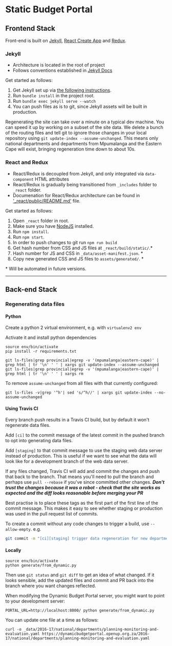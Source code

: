 
# Static Budget Portal

## Frontend Stack

Front-end is built on [Jekyll](https://jekyllrb.com/), [React Create App](https://www.npmjs.com/package/create-react-app) and [Redux](https://redux.js.org/).

### Jekyll
- Architecture is located in the root of project
- Follows conventions established in [Jekyll Docs](https://jekyllrb.com/docs/home/)

Get started as follows:
1. Get Jekyll set up via [the following instructions](https://jekyllrb.com/docs/installation/).
2. Run `bundle install` in the project root.
3. Run `bundle exec jekyll serve --watch`
4. You can push files as is to git, since Jekyll assets will be built in production.

Regenerating the site can take over a minute on a typical dev machine. You can speed it up by working on a subset of the site data. We delete a bunch of the routing files and tell git to ignore those changes in your local repository using `git update-index --assume-unchanged`. This means only national departments and departments from Mpumalanga and the Eastern Cape will exist, bringing regeneration time down to about 10s.

### React and Redux
- React/Redux is decoupled from Jekyll, and only integrated via `data-component` HTML attributes
- React/Redux is gradually being transitioned from `_includes` folder to `_react` folder.
- Documenation for React/Redux architecture can be found in <a href="_react/public/">'_react/public/README.md'</a> file.

Get started as follows:

1. Open `_react` folder in root.
2. Make sure you have [NodeJS](https://nodejs.org/en/) installed.
3. Run `npm install`.
4. Run `npm start`.
5. In order to push changes to git run `npm run build`
6. Get hash number from CSS and JS files at `_react/build/static/`.*
7. Hash number for JS and CSS in `_data/asset-manifest.json`. *
8. Copy new generated CSS and JS files to `assets/generated/`. *

\* Will be automated in future versions.

--- 

## Back-end Stack

### Regenerating data files

#### Python

Create a python 2 virtual environment, e.g. with `virtualenv2 env`

Activate it and install python dependencies

```
source env/bin/activate
pip install -r requirements.txt
```

```
git ls-files|grep provincial|egrep -v '(mpumalanga|eastern-cape)' | grep html | tr '\n' ' ' | xargs git update-index --assume-unchanged
git ls-files|grep provincial|egrep -v '(mpumalanga|eastern-cape)' | grep html | tr '\n' ' ' | xargs rm
```

To remove `assume-unchanged` from all files with that currently configured:

```
git ls-files -v|grep '^h'| sed 's/^h//' | xargs git update-index --no-assume-unchanged
```

#### Using Travis CI

Every branch push results in a Travis CI build, but by default it won't regenerate data files.

Add `[ci]` to the commit message of the latest commit in the pushed branch to opt into generating data files.

Add `[staging]` to that commit message  to use the staging web data server instead of production. This is useful if we want to see what the data will look like for a development branch of the web data server.

If any files changed, Travis CI will add and commit the changes and push that back to the branch. That means you'll need to pull the branch and perhaps use `pull --rebase` if you've since committed other changes. ***Don't trust the changes because it was a robot - check that the site works as expected and the diff looks reasonable before merging your PR***

Best practise is to place these tags as the first part of the first line of the commit message. This makes it easy to see whether staging or production was used in the pull request list of commits.

To create a commit without any code changes to trigger a build, use `--allow-empty`. e.g.

```bash
git commit -m "[ci][staging] trigger data regeneration for new department xyz data" --allow-empty
```

#### Locally

```
source env/bin/activate
python generate/from_dynamic.py
```

Then use `git status` and `git diff` to get an idea of what changed. If it looks sensible, add the updated files and commit and PR back into the branch where you want changes reflected.

When modifying the Dynamic Budget Portal server, you might want to point to your development server:

```
PORTAL_URL=http://localhost:8000/ python generate/from_dynamic.py
```

You can update one file at a time as follows:
```
curl -o _data/2016-17/national/departments/planning-monitoring-and-evaluation.yaml https://dynamicbudgetportal.openup.org.za/2016-17/national/departments/planning-monitoring-and-evaluation.yaml
```
